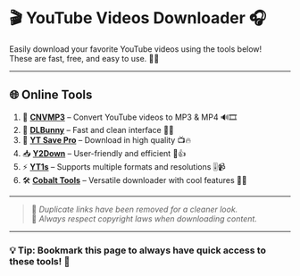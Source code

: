 # 🎬 YouTube Videos Downloader 🎧

Easily download your favorite YouTube videos using the tools below!  
These are fast, free, and easy to use. 🚀✨

---

## 🌐 Online Tools

1. 🔗 [**CNVMP3**](https://cnvmp3.com/v25) – Convert YouTube videos to MP3 & MP4 🔊🎞️  
2. 🐰 [**DLBunny**](https://dlbunny.com/en/youtube) – Fast and clean interface 🧼💡  
3. 💾 [**YT Save Pro**](https://www.ytsavepro.com/) – Download in high quality 📺🔥  
4. 📥 [**Y2Down**](https://www.y2down.app/) – User-friendly and efficient 💯👍  
5. ⚡ [**YT1s**](https://yt1s.com.co/) – Supports multiple formats and resolutions 🎚️📹  
6. 🛠️ [**Cobalt Tools**](https://cobalt.tools/) – Versatile downloader with cool features 💼🌀

---

> 🔁 *Duplicate links have been removed for a cleaner look.*  
> 🚨 *Always respect copyright laws when downloading content.*

---

### 💡 Tip: Bookmark this page to always have quick access to these tools! 📌
